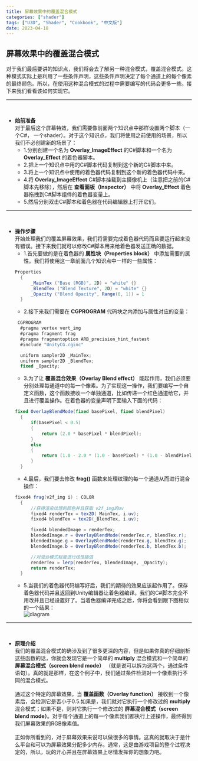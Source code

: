 ```yaml
---
title: 屏幕效果中的覆盖混合模式
categories: ["shader"]
tags: ["U3D", "Shader", "Cookbook", "中文版"]
date: 2023-04-18
---
```


## 屏幕效果中的覆盖混合模式   
对于我们最后要讲的知识点，我们将会去了解另一种混合模式，覆盖混合模式。这种模式实际上是利用了一些条件声明，这些条件声明决定了每个通道上的每个像素的最终颜色。所以，在使用这种混合模式的过程中需要编写的代码会更多一些。接下来我们看看该如何实现它。   


***
<br>

- **始前准备**   
  对于最后这个屏幕特效，我们需要像前面两个知识点中那样设置两个脚本（一个C#， 一个shader）。对于这个知识点，我们将使用之前使用的场景，所以我们不必创建新的场景了：   
  - 1.分别创建一个名为 **Overlay_ImageEffect** 的C#脚本和一个名为 **Overlay_Effect** 的着色器脚本。
  - 2.把上一个知识点中用的C#脚本代码复制到这个新的C#脚本中来。
  - 3.将上一个知识点中使用的着色器代码复制到这个新的着色器代码中来。
  - 4.将 **Overlay_ImageEffect** C#脚本挂载到主摄像机上（注意把之前的C#脚本先移除），然后在 **查看面板（Inspector）** 中将 **Overlay_Effect** 着色器拖拽到C#脚本组件的着色器变量上。
  - 5.然后分别双击C#脚本和着色器在代码编辑器上打开它们。   


***
<br>

- **操作步骤**   
  开始处理我们的覆盖屏幕效果，我们将需要完成着色器代码而且要运行起来没有错误。接下来我们就可以修改C#脚本用来给着色器发送正确的数据。
  - 1.首先要做的是在着色器的 **属性块（Properties block）** 中添加需要的属性。我们将使用这一章前面几个知识点中一样的一些属性：   
  ```c#
  Properties
    {
        _MainTex ("Base (RGB)", 2D) = "white" {}
        _BlendTex ("Blend Texture", 2D) = "white" {}
        _Opacity ("Blend Opacity", Range(0, 1)) = 1
    }
  ```
  - 2.接下来我们需要在 **CGPROGRAM** 代码块之内添加与属性对应的变量：    
  ```c#
   CGPROGRAM
    #pragma vertex vert_img
    #pragma fragment frag
    #pragma fragmentoption ARB_precision_hint_fastest
    #include "UnityCG.cginc"

    uniform sampler2D _MainTex;
    uniform sampler2D _BlendTex;
    fixed _Opacity;
  ```
  - 3.为了让 **覆盖混合效果（Overlay Blend effect）** 能起作用，我们必须要分别处理每通道中的每一个像素。为了实现这一操作，我们要编写一个自定义函数，这个函数接收一个单独通道，比如传递一个红色通道给它，并且进行覆盖操作。在着色器的变量声明下面输入下面的代码：   
  ```c#
  fixed OverlayBlendMode(fixed basePixel, fixed blendPixel)
    {
        if(basePixel < 0.5)
        {
            return (2.0 * basePixel * blendPixel);
        }
        else
        {
            return (1.0 - 2.0 * (1.0 - basePixel) * (1.0 - blendPixel));
        }
    }
  ```
  - 4.最后，我们要去修改 **frag()** 函数来处理纹理的每一个通道从而进行混合操作：   
  ```c#
  fixed4 frag(v2f_img i) : COLOR
    {
        //获得渲染纹理的颜色并且获取 v2f_img的uv
        fixed4 renderTex = tex2D(_MainTex, i.uv);
        fixed4 blendTex = tex2D(_BlendTex, i.uv);

        fixed4 blendedImage = renderTex;
        blendedImage.r = OverlayBlendMode(renderTex.r, blendTex.r);
        blendedImage.g = OverlayBlendMode(renderTex.g, blendTex.g);
        blendedImage.b = OverlayBlendMode(renderTex.b, blendTex.b);

        //对混合模式程度进行线性插值
        renderTex = lerp(renderTex, blendedImage, _Opacity);
        return renderTex;
    }
  ```
  - 5.当我们的着色器代码编写好后，我们的期待的效果应该起作用了。保存着色器代码并且返回到Unity编辑器让着色器编译。我们的C#脚本完全不用改并且已经设置好了。当着色器编译完成之后，你将会看到跟下图相似的一个结果：   
  ![diagram](/game-tech-post/img/shader_book/diagram97.png)   



***
<br>

- **原理介绍**   
  我们的覆盖混合模式的确涉及到了很多更深的内容，但是如果你真的仔细剖析这些函数的话，你就会发现它是一个简单的 **multiply** 混合模式和一个简单的 **屏幕混合模式（screen blend mode）** （就是说可以拆为这两个，通过条件语句）。真的就是那样，在这个例子中，我们通过条件检测对一个像素执行不同的混合模式。   
  <br>
  通过这个特定的屏幕效果，当 **覆盖函数（Overlay function）** 接收到一个像素后，会检测它是否小于0.5.如果是，我们就对它执行一个修改过的 **multiply** 混合模式；如果不是，则对它执行一个修改过的 **屏幕混合模式（screen blend mode）**。对于每个通道上的每一个像素我们都执行上述操作，最终得到我们屏幕效果的RGB像素值。   
  <br>
  正如你所看到的，对于屏幕效果来说可以做很多的事情。这真的就取决于是什么平台和可以为屏幕效果分配多少内存。通常，这是由游戏项目的整个过程决定的，所以，玩的开心并且在屏幕效果上尽情发挥你的想象力吧。   

